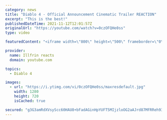 ```yaml
---
category: news
title: "Diablo 4 - Official Announcement Cinematic Trailer REACTION"
excerpt: "This is the best!"
publishedDateTime: 2021-11-12T12:01:57Z
originalUrl: "https://youtube.com/watch?v=0czOFQHe0ss"
type: video

featuredContent: "<iframe width=\"800\" height=\"500\" frameborder=\"0\" src=\"https://www.youtube.com/embed/0czOFQHe0ss\" allow=\"accelerometer; autoplay; encrypted-media; gyroscope; picture-in-picture\" allowfullscreen></iframe>"

provider:
  name: Illfrin reacts
  domain: youtube.com

topics:
  - Diablo 4

images:
  - url: "https://i.ytimg.com/vi/0czOFQHe0ss/maxresdefault.jpg"
    width: 1280
    height: 720
    isCached: true

secured: "g3G3amRdXVsyScc60HAU8+bFadAGinHpYUFT5MIjzloOG2aAJrd87MFRReh93i/QF0rtH3FcCvOCtJ4U/lzKXDYGaBHh+ixAMuvkwdrfBy11j4Obu2JMcp/irTD83Tuz/qU9ZBAghazuhXPk8QPIiZhi5TZ4jD0rduhIgiwKJocJREXkaZZpyLZtiS0bEQiuQHN20irn63SauAmO9ybf2OM2xChTF/ERY5EMkfrc3Z1MvEonoxsqTG5707aASzW8cJU25Lfn1Tv2KSB48B8MwyQlKoZA79MAaRW5eOIYLQQMuo1ssxy1g+ErtUHD39S37AK0ivby9ptnwyJ6SAuWp1603mcsO/DFrnDEvWpCqX1OSq0yUJKv5o8T4WA/0Y10NFC9Q2pZR2ErEhu0R+SFBViq87bKijh3Idt4f4BJw6I=;yORntEGhriJbch9FvJUOOQ=="
---
```


